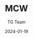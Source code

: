 ---
author: TG Team
title: MCW
category: AR
date: 2024-01-19
image: /assets/images/test_gun_image.png
range: Long
magazine: 10
stock: Bruen Stock
muzzle: Bore
barrel: Long Barrel
underbarrel: VX Pineapple


tags: ["wz"]
---